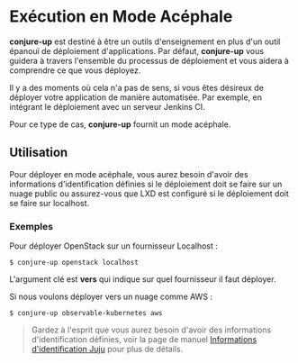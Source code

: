 <!-- lang: EN
# Running in Headless Mode
-->

# Exécution en Mode Acéphale

<!-- lang: EN
**conjure-up** is meant to be a teaching tool in addition to a full blown
application deployment tool. By Default **conjure-up** will walk you through the
entire deployment process and help you understand what it is you are deploying.
-->

**conjure-up** est destiné à être un outils d'enseignement en plus d'un outil
épanouï de déploiement d'applications. Par défaut, **conjure-up** vous guidera
à travers l'ensemble du processus de déploiement et vous aidera à comprendre 
ce que vous déployez.

<!-- lang: EN
Where this doesn't make sense is if you are wanting to deploy your application
in an automated fashion. For example, integrating the deployment with a Jenkins
CI server.
-->

Il y a des moments où cela n'a pas de sens, si vous êtes désireux de déployer
votre application de manière automatisée. Par exemple, en intégrant le déploiement
avec un serveur Jenkins CI.

<!-- lang: EN
For these cases **conjure-up** provides a headless mode.
-->

Pour ce type de cas, **conjure-up** fournit un mode acéphale.

<!-- lang: EN
## Usage
-->

## Utilisation

<!-- lang: EN
To deploy in a headless mode you'll need to have credentials defined if
deploying to a Public Cloud or make sure LXD is configured if deploying to
Localhost.
-->

Pour déployer en mode acéphale, vous aurez besoin d'avoir des informations 
d'identification définies si le déploiement doit se faire sur un nuage public 
ou assurez-vous que LXD est configuré si le déploiement doit se faire sur localhost.

<!-- lang: EN
### Examples
-->

### Exemples

<!-- lang: EN
To deploy OpenStack to a Localhost provider:
-->

Pour déployer OpenStack sur un fournisseur Localhost :

```
$ conjure-up openstack localhost
```

<!-- lang: EN
The key argument is **to** where this indicates which provider to deploy to.
-->

L'argument clé est **vers** qui indique sur quel fournisseur il faut déployer.

<!-- lang: EN
If we want to deploy to a cloud like AWS:
-->

Si nous voulons déployer vers un nuage comme AWS :

```
$ conjure-up observable-kubernetes aws
```

<!-- lang: EN
> Keep in mind you'll need to have credentials defined, see
> [Juju credentials](https://jujucharms.com/docs/devel/credentials) for more
> details.
-->

> Gardez à l'esprit que vous aurez besoin d'avoir des informations 
> d'identification définies, voir la page de manuel 
> [Informations d'identification Juju](https://jujucharms.com/docs/devel/credentials) 
> pour plus de détails.
